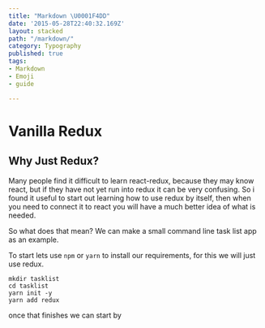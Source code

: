 ```yaml
---
title: "Markdown \U0001F4DD"
date: '2015-05-28T22:40:32.169Z'
layout: stacked
path: "/markdown/"
category: Typography
published: true
tags:
- Markdown
- Emoji
- guide

---
```

# Vanilla Redux

## Why Just Redux?

Many people find it difficult to learn react-redux, because they may know react, but if they have not yet run into redux it can be very confusing. So i found it useful to start out learning how to use redux by itself, then when you need to connect it to react you will have a much better idea of what is needed.

So what does that mean? We can make a small command line task list app as an example.

To start lets use `npm` or `yarn` to install our requirements, for this we will just use redux.

    mkdir tasklist
    cd tasklist
    yarn init -y
    yarn add redux

once that finishes we can start by 